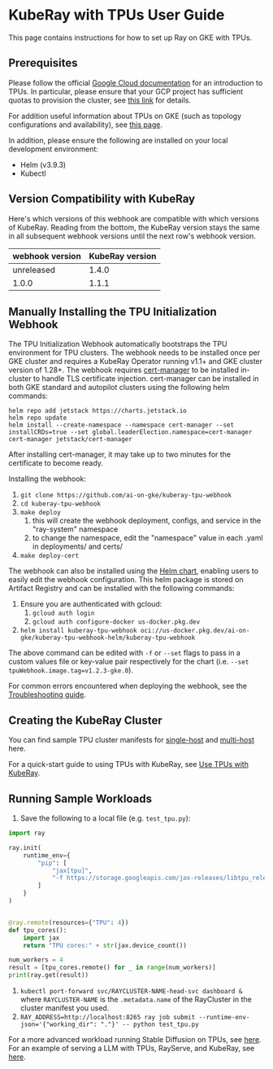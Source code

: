 # KubeRay with TPUs User Guide

This page contains instructions for how to set up Ray on GKE with TPUs.

## Prerequisites

Please follow the official [Google Cloud documentation](https://cloud.google.com/tpu/docs/tpus-in-gke) for an introduction to TPUs. In particular, please ensure that your GCP project has sufficient quotas to provision the cluster, see [this link](https://cloud.google.com/tpu/docs/tpus-in-gke#ensure-quotas) for details.

For addition useful information about TPUs on GKE (such as topology configurations and availability), see [this page](https://cloud.google.com/kubernetes-engine/docs/concepts/tpus).

In addition, please ensure the following are installed on your local development environment:

* Helm (v3.9.3)
* Kubectl

## Version Compatibility with KubeRay

Here's which versions of this webhook are compatible with which versions of KubeRay. Reading from
the bottom, the KubeRay version stays the same in all subsequent webhook versions until the next
row's webhook version.

| webhook version | KubeRay version |
|-----------------|-----------------|
| unreleased      | 1.4.0           |
| 1.0.0           | 1.1.1           |

## Manually Installing the TPU Initialization Webhook

The TPU Initialization Webhook automatically bootstraps the TPU environment for TPU clusters. The webhook needs to be installed once per GKE cluster and requires a KubeRay Operator running v1.1+ and GKE cluster version of 1.28+. The webhook requires [cert-manager](https://github.com/cert-manager/cert-manager) to be installed in-cluster to handle TLS certificate injection. cert-manager can be installed in both GKE standard and autopilot clusters using the following helm commands:

```shell
helm repo add jetstack https://charts.jetstack.io
helm repo update
helm install --create-namespace --namespace cert-manager --set installCRDs=true --set global.leaderElection.namespace=cert-manager cert-manager jetstack/cert-manager
```

After installing cert-manager, it may take up to two minutes for the certificate to become ready.

Installing the webhook:

1. `git clone https://github.com/ai-on-gke/kuberay-tpu-webhook`
1. `cd kuberay-tpu-webhook`
1. `make deploy`
    1. this will create the webhook deployment, configs, and service in the "ray-system" namespace
    1. to change the namespace, edit the "namespace" value in each .yaml in deployments/ and certs/
1. `make deploy-cert`

The webhook can also be installed using the [Helm chart](https://github.com/ai-on-gke/kuberay-tpu-webhook/tree/main/helm-chart), enabling users to easily edit the webhook configuration. This helm package is stored on Artifact Registry and can be installed with the following commands:

1. Ensure you are authenticated with gcloud:
    1. `gcloud auth login`
    1. `gcloud auth configure-docker us-docker.pkg.dev`
1. `helm install kuberay-tpu-webhook oci://us-docker.pkg.dev/ai-on-gke/kuberay-tpu-webhook-helm/kuberay-tpu-webhook`

The above command can be edited with `-f` or `--set` flags to pass in a custom values file or key-value pair respectively for the chart (i.e. `--set tpuWebhook.image.tag=v1.2.3-gke.0`).

For common errors encountered when deploying the webhook, see the [Troubleshooting guide](https://github.com/ai-on-gke/kuberay-tpu-webhook/tree/main/Troubleshooting.md).

## Creating the KubeRay Cluster

You can find sample TPU cluster manifests for [single-host](https://github.com/ray-project/kuberay/blob/master/ray-operator/config/samples/ray-cluster.tpu-v4-singlehost.yaml) and [multi-host](https://github.com/ray-project/kuberay/blob/master/ray-operator/config/samples/ray-cluster.tpu-v4-multihost.yaml) here.

For a quick-start guide to using TPUs with KubeRay, see [Use TPUs with KubeRay](https://docs.ray.io/en/latest/cluster/kubernetes/user-guides/tpu.html).

## Running Sample Workloads

1. Save the following to a local file (e.g. `test_tpu.py`):

```python
import ray

ray.init(
    runtime_env={
        "pip": [
            "jax[tpu]",
            "-f https://storage.googleapis.com/jax-releases/libtpu_releases.html",
        ]
    }
)


@ray.remote(resources={"TPU": 4})
def tpu_cores():
    import jax
    return "TPU cores:" + str(jax.device_count())

num_workers = 4
result = [tpu_cores.remote() for _ in range(num_workers)]
print(ray.get(result))
```

1. `kubectl port-forward svc/RAYCLUSTER-NAME-head-svc dashboard &` where `RAYCLUSTER-NAME` is the
   `.metadata.name` of the RayCluster in the cluster manifest you used.
1. `RAY_ADDRESS=http://localhost:8265 ray job submit --runtime-env-json='{"working_dir": "."}' -- python test_tpu.py`

For a more advanced workload running Stable Diffusion on TPUs, see [here](https://cloud.google.com/kubernetes-engine/docs/add-on/ray-on-gke/tutorials/deploy-ray-serve-stable-diffusion-tpu). For an example of serving a LLM with TPUs, RayServe, and KubeRay, see [here](https://cloud.google.com/kubernetes-engine/docs/tutorials/serve-lllm-tpu-ray).
